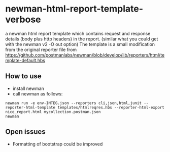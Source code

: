 # newman-html-report-template-verbose
a newman html report template which contains request and response details (body plus http headers) in the report.
(similar what you could get with the newman v2 -O out option)
The template is a small modification from the original reporter file from https://github.com/postmanlabs/newman/blob/develop/lib/reporters/html/template-default.hbs
## How to use
* install newman
* call newman as follows:
```
newman run -e env-INTEG.json --reporters cli,json,html,junit --reporter-html-template templates/htmlreqres.hbs --reporter-html-export nice_report.html mycollection.postman.json
newman
```
## Open issues
* Formatting of bootstrap could be improved
